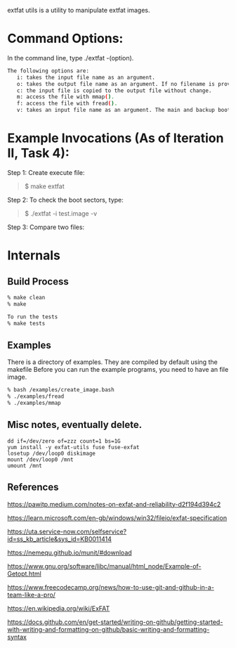 extfat utils is a utility to manipulate extfat images.

# Command Options:
In the command line, type ./extfat -(option).
```bash
The following options are:
   i: takes the input file name as an argument.
   o: takes the output file name as an argument. If no filename is provided, it will output file name will be the same as the input file name.
   c: the input file is copied to the output file without change.
   m: access the file with mmap().
   f: access the file with fread().
   v: takes an input file name as an argument. The main and backup boot sectors will be read and checked to see if they are the same. if they are not the same, an error message will be written to stdout.
```
# Example Invocations (As of Iteration II, Task 4):

Step 1: Create execute file:
> $ make extfat

Step 2: To check the boot sectors, type:
> $ ./extfat -i test.image -v

Step 3: Compare two files:

# Internals

## Build Process
```bash
% make clean
% make

To run the tests
% make tests

```

## Examples
There is a directory of examples.  They are compiled by default using the makefile
Before you can run the example programs, you need to have an file image.

```bash
% bash /examples/create_image.bash
% ./examples/fread
% ./examples/mmap
```




















## Misc notes, eventually delete.
```
dd if=/dev/zero of=zzz count=1 bs=1G
yum install -y exfat-utils fuse fuse-exfat
losetup /dev/loop0 diskimage 
mount /dev/loop0 /mnt
umount /mnt
```
## References


https://pawitp.medium.com/notes-on-exfat-and-reliability-d2f194d394c2


https://learn.microsoft.com/en-gb/windows/win32/fileio/exfat-specification


https://uta.service-now.com/selfservice?id=ss_kb_article&sys_id=KB0011414


https://nemequ.github.io/munit/#download


https://www.gnu.org/software/libc/manual/html_node/Example-of-Getopt.html


https://www.freecodecamp.org/news/how-to-use-git-and-github-in-a-team-like-a-pro/


https://en.wikipedia.org/wiki/ExFAT


https://docs.github.com/en/get-started/writing-on-github/getting-started-with-writing-and-formatting-on-github/basic-writing-and-formatting-syntax